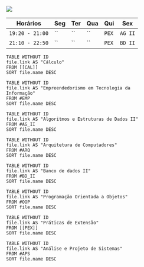 ![](https://www.youtube.com/watch?v=jfKfPfyJRdk)

| Horários        | Seg | Ter | Qua | Qui   | Sex     |
| --------------- | --- | --- | --- | ----- | ------- |
| `19:20 - 21:00` | ``  | ``  | ``  | `PEX` | `AG II` |
| `21:10 - 22:50` | ``  | ``  | ``  | `PEX` | `BD II` |

```dataview
TABLE WITHOUT ID
file.link AS "Cálculo"
FROM [[CAL]]
SORT file.name DESC
```

```dataview
TABLE WITHOUT ID
file.link AS "Empreendedorismo em Tecnologia da
Informação"
FROM #EMP 
SORT file.name DESC
```

```dataview
TABLE WITHOUT ID
file.link AS "Algoritmos e Estruturas de Dados II"
FROM #AG_II
SORT file.name DESC
```

```dataview
TABLE WITHOUT ID
file.link AS "Arquitetura de Computadores"
FROM #ARQ 
SORT file.name DESC
```

```dataview
TABLE WITHOUT ID
file.link AS "Banco de dados II"
FROM #BD_II 
SORT file.name DESC
```

```dataview
TABLE WITHOUT ID
file.link AS "Programação Orientada a Objetos"
FROM #OOP 
SORT file.name DESC
```

```dataview
TABLE WITHOUT ID
file.link AS "Práticas de Extensão"
FROM [[PEX]]  
SORT file.name DESC
```

```dataview
TABLE WITHOUT ID
file.link AS "Análise e Projeto de Sistemas"
FROM #APS 
SORT file.name DESC
```
